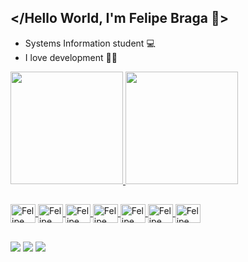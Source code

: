 ## </Hello World, I'm Felipe Braga 👾>

- Systems Information student 💻
- I love development 🧑‍💻

<div> 
  <a href="https://github.com/feslipebraga">
  <img height="180em" src="https://github-readme-stats.vercel.app/api/top-langs/?username=feslipebraga&layout=compact&langs_count=7&theme=dracula"/>
  <img height="180em" src="https://github-readme-stats.vercel.app/api?username=feslipebraga&show_icons=true&theme=dracula&include_all_commits=true&count_private=true"/>
</div>

  ##
  
<div>
 <img align="center" alt="Felipe" height="30" width="40" src="https://cdn.jsdelivr.net/gh/devicons/devicon/icons/python/python-original.svg" />
 <img align="center" alt="Felipe" height="30" width="40" src="https://cdn.jsdelivr.net/gh/devicons/devicon/icons/java/java-original.svg" />
 <img align="center" alt="Felipe" height="30" width="40" src="https://cdn.jsdelivr.net/gh/devicons/devicon/icons/javascript/javascript-original.svg" />
 <img align="center" alt="Felipe" height="30" width="40" src="https://cdn.jsdelivr.net/gh/devicons/devicon/icons/html5/html5-original.svg" />
 <img align="center" alt="Felipe" height="30" width="40" src="https://cdn.jsdelivr.net/gh/devicons/devicon/icons/css3/css3-original.svg" />
 <img align="center" alt="Felipe" height="30" width="40" src="https://cdn.jsdelivr.net/gh/devicons/devicon/icons/mysql/mysql-original.svg" />
 <img align="center" alt="Felipe" height="30" width="40" src="https://cdn.jsdelivr.net/gh/devicons/devicon/icons/postgresql/postgresql-original.svg" />
</div>
          
 ##
 
<div> 
  <a href="https://www.linkedin.com/in/feslipebraga" target="_blank"><img src="https://img.shields.io/badge/LinkedIn-0077B5?style=for-the-badge&logo=linkedin&logoColor=white" target="_blank"></a>
  <a href = "mailto:feslipebraga@gmail.com"><img src="https://img.shields.io/badge/Gmail-D14836?style=for-the-badge&logo=gmail&logoColor=white" target="_blank"></a>
  <a href="https://wa.me/5547999610461" target="_blank"><img src="https://img.shields.io/badge/WhatsApp-25D366?style=for-the-badge&logo=whatsapp&logoColor=white" target="_blank"></a>
</div>

